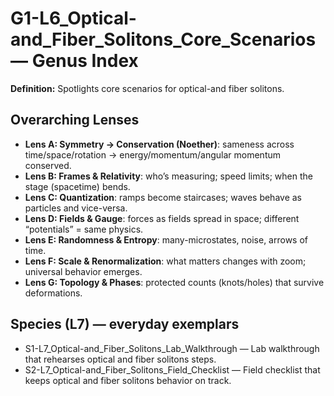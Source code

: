 # G1-L6_Optical-and_Fiber_Solitons_Core_Scenarios — Genus Index
**Definition:** Spotlights core scenarios for optical-and fiber solitons.

## Overarching Lenses

- **Lens A: Symmetry -> Conservation (Noether)**: sameness across time/space/rotation → energy/momentum/angular momentum conserved.
- **Lens B: Frames & Relativity**: who’s measuring; speed limits; when the stage (spacetime) bends.
- **Lens C: Quantization**: ramps become staircases; waves behave as particles and vice-versa.
- **Lens D: Fields & Gauge**: forces as fields spread in space; different “potentials” = same physics.
- **Lens E: Randomness & Entropy**: many-microstates, noise, arrows of time.
- **Lens F: Scale & Renormalization**: what matters changes with zoom; universal behavior emerges.
- **Lens G: Topology & Phases**: protected counts (knots/holes) that survive deformations.

## Species (L7) — everyday exemplars

- S1-L7_Optical-and_Fiber_Solitons_Lab_Walkthrough — Lab walkthrough that rehearses optical and fiber solitons steps.
- S2-L7_Optical-and_Fiber_Solitons_Field_Checklist — Field checklist that keeps optical and fiber solitons behavior on track.
